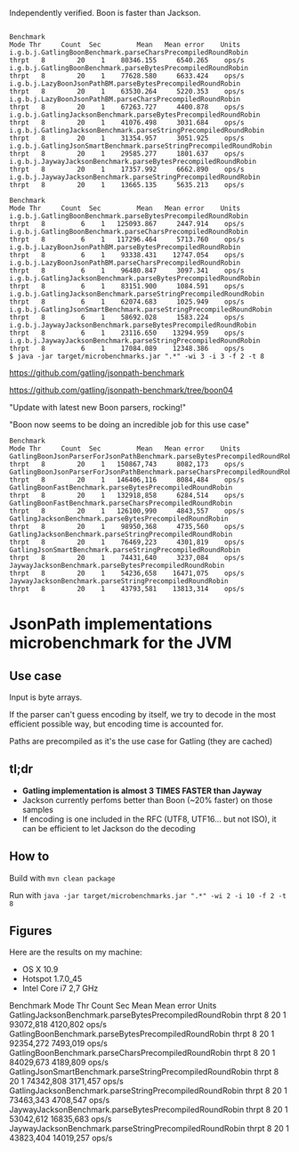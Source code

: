 Independently verified. Boon is faster than Jackson.


```

Benchmark                                                              Mode Thr     Count  Sec         Mean   Mean error    Units
i.g.b.j.GatlingBoonBenchmark.parseCharsPrecompiledRoundRobin          thrpt   8        20    1    80346.155     6540.265    ops/s
i.g.b.j.GatlingBoonBenchmark.parseBytesPrecompiledRoundRobin          thrpt   8        20    1    77628.580     6633.424    ops/s
i.g.b.j.LazyBoonJsonPathBM.parseBytesPrecompiledRoundRobin            thrpt   8        20    1    63530.264     5220.353    ops/s
i.g.b.j.LazyBoonJsonPathBM.parseCharsPrecompiledRoundRobin            thrpt   8        20    1    67263.727     4400.878    ops/s
i.g.b.j.GatlingJacksonBenchmark.parseBytesPrecompiledRoundRobin       thrpt   8        20    1    41076.498     3031.684    ops/s
i.g.b.j.GatlingJacksonBenchmark.parseStringPrecompiledRoundRobin      thrpt   8        20    1    31354.957     3051.925    ops/s
i.g.b.j.GatlingJsonSmartBenchmark.parseStringPrecompiledRoundRobin    thrpt   8        20    1    29585.277     1801.637    ops/s
i.g.b.j.JaywayJacksonBenchmark.parseBytesPrecompiledRoundRobin        thrpt   8        20    1    17357.992     6662.890    ops/s
i.g.b.j.JaywayJacksonBenchmark.parseStringPrecompiledRoundRobin       thrpt   8        20    1    13665.135     5635.213    ops/s
```

```
Benchmark                                                              Mode Thr     Count  Sec         Mean   Mean error    Units
i.g.b.j.GatlingBoonBenchmark.parseBytesPrecompiledRoundRobin          thrpt   8         6    1   125093.867     2447.914    ops/s
i.g.b.j.GatlingBoonBenchmark.parseCharsPrecompiledRoundRobin          thrpt   8         6    1   117296.464     5713.760    ops/s
i.g.b.j.LazyBoonJsonPathBM.parseBytesPrecompiledRoundRobin            thrpt   8         6    1    93338.431    12747.054    ops/s
i.g.b.j.LazyBoonJsonPathBM.parseCharsPrecompiledRoundRobin            thrpt   8         6    1    96480.847     3097.341    ops/s
i.g.b.j.GatlingJacksonBenchmark.parseBytesPrecompiledRoundRobin       thrpt   8         6    1    83151.900     1084.591    ops/s
i.g.b.j.GatlingJacksonBenchmark.parseStringPrecompiledRoundRobin      thrpt   8         6    1    62074.683     1025.949    ops/s
i.g.b.j.GatlingJsonSmartBenchmark.parseStringPrecompiledRoundRobin    thrpt   8         6    1    58692.028     1583.224    ops/s
i.g.b.j.JaywayJacksonBenchmark.parseBytesPrecompiledRoundRobin        thrpt   8         6    1    23116.650    13294.959    ops/s
i.g.b.j.JaywayJacksonBenchmark.parseStringPrecompiledRoundRobin       thrpt   8         6    1    17084.089    12348.386    ops/s
$ java -jar target/microbenchmarks.jar ".*" -wi 3 -i 3 -f 2 -t 8

```

https://github.com/gatling/jsonpath-benchmark

https://github.com/gatling/jsonpath-benchmark/tree/boon04

"Update with latest new Boon parsers, rocking!"

"Boon now seems to be doing an incredible job for this use case"

```
Benchmark                                                                     Mode Thr     Count  Sec         Mean   Mean error    Units
GatlingBoonJsonParserForJsonPathBenchmark.parseBytesPrecompiledRoundRobin    thrpt   8        20    1   150867,743     8082,173    ops/s
GatlingBoonJsonParserForJsonPathBenchmark.parseCharsPrecompiledRoundRobin    thrpt   8        20    1   146406,116     8084,484    ops/s
GatlingBoonFastBenchmark.parseBytesPrecompiledRoundRobin                     thrpt   8        20    1   132918,858     6284,514    ops/s
GatlingBoonFastBenchmark.parseCharsPrecompiledRoundRobin                     thrpt   8        20    1   126100,990     4843,557    ops/s
GatlingJacksonBenchmark.parseBytesPrecompiledRoundRobin                      thrpt   8        20    1    98950,368     4735,560    ops/s
GatlingJacksonBenchmark.parseStringPrecompiledRoundRobin                     thrpt   8        20    1    76469,223     4301,819    ops/s
GatlingJsonSmartBenchmark.parseStringPrecompiledRoundRobin                   thrpt   8        20    1    74431,640     3237,084    ops/s
JaywayJacksonBenchmark.parseBytesPrecompiledRoundRobin                       thrpt   8        20    1    54236,658    16471,075    ops/s
JaywayJacksonBenchmark.parseStringPrecompiledRoundRobin                      thrpt   8        20    1    43793,581    13813,314    ops/s

```

# JsonPath implementations microbenchmark for the JVM

## Use case

Input is byte arrays.

If the parser can't guess encoding by itself, we try to decode in the most efficient possible way, but encoding time is accounted for.

Paths are precompiled as it's the use case for Gatling (they are cached)

## tl;dr

* **Gatling implementation is almost 3 TIMES FASTER than Jayway**
* Jackson currently perfoms better than Boon (~20% faster) on those samples
* If encoding is one included in the RFC (UTF8, UTF16... but not ISO), it can be efficient to let Jackson do the decoding

## How to

Build with `mvn clean package`

Run with `java -jar target/microbenchmarks.jar ".*" -wi 2 -i 10 -f 2 -t 8`

## Figures

Here are the results on my machine:

* OS X 10.9
* Hotspot 1.7.0_45
* Intel Core i7 2,7 GHz

Benchmark                                                      Mode Thr     Count  Sec         Mean   Mean error    Units
GatlingJacksonBenchmark.parseBytesPrecompiledRoundRobin       thrpt   8        20    1    93072,818     4120,802    ops/s
GatlingBoonBenchmark.parseBytesPrecompiledRoundRobin          thrpt   8        20    1    92354,272     7493,019    ops/s
GatlingBoonBenchmark.parseCharsPrecompiledRoundRobin          thrpt   8        20    1    84029,673     4189,809    ops/s
GatlingJsonSmartBenchmark.parseStringPrecompiledRoundRobin    thrpt   8        20    1    74342,808     3171,457    ops/s
GatlingJacksonBenchmark.parseStringPrecompiledRoundRobin      thrpt   8        20    1    73463,343     4708,547    ops/s
JaywayJacksonBenchmark.parseBytesPrecompiledRoundRobin        thrpt   8        20    1    53042,612    16835,683    ops/s
JaywayJacksonBenchmark.parseStringPrecompiledRoundRobin       thrpt   8        20    1    43823,404    14019,257    ops/s
